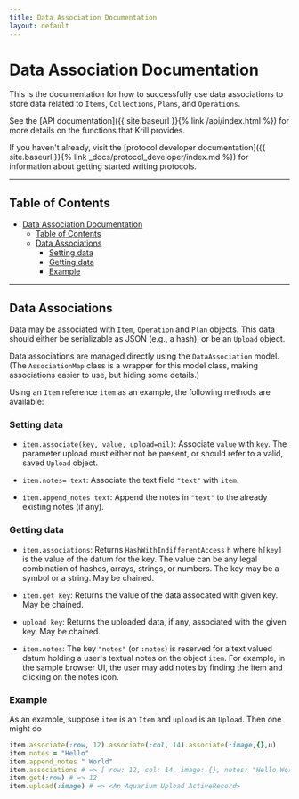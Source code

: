 ```yaml
---
title: Data Association Documentation
layout: default
---
```

# Data Association Documentation

This is the documentation for how to successfully use data associations to store data related to `Items`, `Collections`, `Plans`, and `Operations`.

See the [API documentation]({{ site.baseurl }}{% link /api/index.html %}) for more details on the functions that Krill provides.

If you haven't already, visit the [protocol developer documentation]({{ site.baseurl }}{% link _docs/protocol_developer/index.md %}) for information about getting started writing protocols.

---

## Table of Contents
<!-- TOC -->

- [Data Association Documentation](#data-association-documentation)
    - [Table of Contents](#table-of-contents)
    - [Data Associations](#data-associations)
        - [Setting data](#setting-data)
        - [Getting data](#getting-data)
        - [Example](#example)

<!-- /TOC -->

---

## Data Associations

Data may be associated with `Item`, `Operation` and `Plan` objects.
This data should either be serializable as JSON (e.g., a hash), or be an `Upload` object.

Data associations are managed directly using the `DataAssociation` model.
(The `AssociationMap` class is a wrapper for this model class, making associations easier to use, but hiding some details.)

Using an `Item` reference `item` as an example, the following methods are available:

### Setting data

* `item.associate(key, value, upload=nil)`:
  Associate `value` with `key`.
  The parameter upload must either not be present, or should refer to a valid, saved `Upload` object.

* `item.notes= text`: Associate the text field `"text"` with `item`.

* `item.append_notes text`: Append the notes in `"text"` to the already existing notes (if any).

### Getting data

* `item.associations`:
  Returns `HashWithIndifferentAccess` `h` where `h[key]` is the value of the datum for the key.
  The value can be any legal combination of hashes, arrays, strings, or numbers.
  The key may be a symbol or a string.
  May be chained.

* `item.get key`: Returns the value of the data assocated with given key.
  May be chained.

* `upload key`: Returns the uploaded data, if any, associated with the given key.
  May be chained.

* `item.notes`: The key `"notes"` (or `:notes`) is reserved for a text valued datum holding a user's textual notes on the object `item`.
  For example, in the sample browser UI, the user may add notes by finding the item and clicking on the notes icon.

### Example

As an example, suppose `item` is an `Item` and `upload` is an `Upload`.
Then one might do

```ruby
item.associate(:row, 12).associate(:col, 14).associate(:image,{},u)
item.notes = "Hello"
item.append_notes " World"
item.associations # => [ row: 12, col: 14, image: {}, notes: "Hello World"]
item.get(:row) # => 12
item.upload(:image) # => <An Aquarium Upload ActiveRecord>
```
